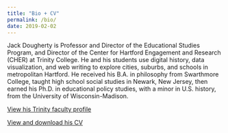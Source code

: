 ```yaml
---
title: "Bio + CV"
permalink: /bio/
date: 2019-02-02
---
```

Jack Dougherty is Professor and Director of the Educational Studies Program, and Director of the Center for Hartford Engagement and Research (CHER) at Trinity College. He and his students use digital history, data visualization, and web writing to explore cities, suburbs, and schools in metropolitan Hartford. He received his B.A. in philosophy from Swarthmore College, taught high school social studies in Newark, New Jersey, then earned his Ph.D. in educational policy studies, with a minor in U.S. history, from the University of Wisconsin-Madison.

[View his Trinity faculty profile](http://internet2.trincoll.edu/facProfiles/Default.aspx?fid=1004266)

[View and download his CV](http://bit.ly/cv-jack-dougherty)
